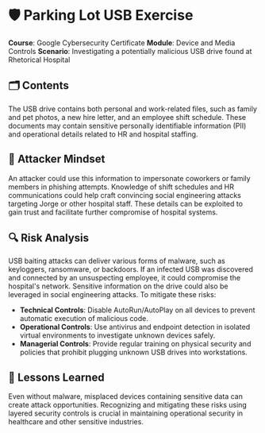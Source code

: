 # 🛡️ Parking Lot USB Exercise

**Course**: Google Cybersecurity Certificate
**Module**: Device and Media Controls
**Scenario**: Investigating a potentially malicious USB drive found at Rhetorical Hospital

## 🗂️ Contents

The USB drive contains both personal and work-related files, such as family and pet photos, a new hire letter, and an employee shift schedule. These documents may contain sensitive personally identifiable information (PII) and operational details related to HR and hospital staffing.

## 🧠 Attacker Mindset

An attacker could use this information to impersonate coworkers or family members in phishing attempts. Knowledge of shift schedules and HR communications could help craft convincing social engineering attacks targeting Jorge or other hospital staff. These details can be exploited to gain trust and facilitate further compromise of hospital systems.

## 🔍 Risk Analysis

USB baiting attacks can deliver various forms of malware, such as keyloggers, ransomware, or backdoors. If an infected USB was discovered and connected by an unsuspecting employee, it could compromise the hospital's network. Sensitive information on the drive could also be leveraged in social engineering attacks. To mitigate these risks:

* **Technical Controls**: Disable AutoRun/AutoPlay on all devices to prevent automatic execution of malicious code.
* **Operational Controls**: Use antivirus and endpoint detection in isolated virtual environments to investigate unknown devices safely.
* **Managerial Controls**: Provide regular training on physical security and policies that prohibit plugging unknown USB drives into workstations.

## 📝 Lessons Learned

Even without malware, misplaced devices containing sensitive data can create attack opportunities. Recognizing and mitigating these risks using layered security controls is crucial in maintaining operational security in healthcare and other sensitive industries.

